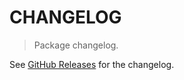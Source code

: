 # CHANGELOG

> Package changelog.

See [GitHub Releases](https://github.com/stdlib-js/number-float32-base-to-word/releases) for the changelog.